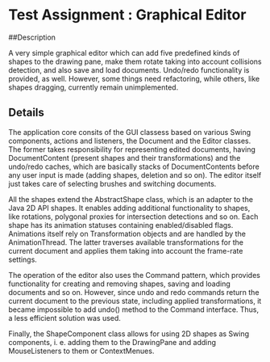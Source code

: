 # Test Assignment : Graphical Editor

##Description

A very simple graphical editor which can add five predefined kinds of shapes to the drawing pane, make them rotate taking into account collisions detection, and also save and load documents. Undo/redo functionality is provided, as well. However, some things need refactoring, while others, like shapes dragging, currently remain unimplemented.

## Details

The application core consits of the GUI classess based on various Swing components, actions and listeners, the Document and the Editor classes. The former takes responsibility for representing edited documents, having DocumentContent (present shapes and their transformations) and the undo/redo caches, which are basically stacks of DocumentContents before any user input is made (adding shapes, deletion and so on). The editor itself just takes care of selecting brushes and switching documents.

All the shapes extend the AbstractShape class, which is an adapter to the Java 2D API shapes. It enables adding additional functionality to shapes, like rotations, polygonal proxies for intersection detections and so on. Each shape has its animation statuses containing enabled/disabled flags. Animations itself rely on Transformation objects and are handled by the AnimationThread. The latter traverses available transformations for the current document and applies them taking into account the frame-rate settings.

The operation of the editor also uses the Command pattern, which provides functionality for creating and removing shapes, saving and loading documents and so on. However, since undo and redo commands return the current document to the previous state, including applied transformations, it became impossible to add undo() method to the Command interface. Thus, a less efficient solution was used.

Finally, the ShapeComponent class allows for using 2D shapes as Swing components, i. e. adding them to the DrawingPane and adding MouseListeners to them or ContextMenues.